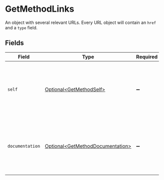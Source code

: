 # GetMethodLinks

An object with several relevant URLs. Every URL object will contain an `href` and a `type` field.


## Fields

| Field                                                                                      | Type                                                                                       | Required                                                                                   | Description                                                                                |
| ------------------------------------------------------------------------------------------ | ------------------------------------------------------------------------------------------ | ------------------------------------------------------------------------------------------ | ------------------------------------------------------------------------------------------ |
| `self`                                                                                     | [Optional\<GetMethodSelf>](../../models/operations/GetMethodSelf.md)                       | :heavy_minus_sign:                                                                         | In v2 endpoints, URLs are commonly represented as objects with an `href` and `type` field. |
| `documentation`                                                                            | [Optional\<GetMethodDocumentation>](../../models/operations/GetMethodDocumentation.md)     | :heavy_minus_sign:                                                                         | In v2 endpoints, URLs are commonly represented as objects with an `href` and `type` field. |